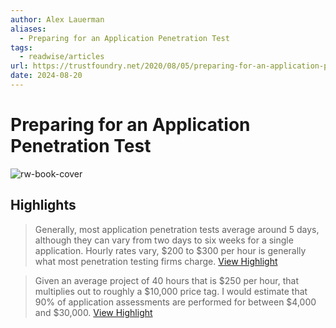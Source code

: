 ```yaml
---
author: Alex Lauerman
aliases:
  - Preparing for an Application Penetration Test
tags:
  - readwise/articles
url: https://trustfoundry.net/2020/08/05/preparing-for-an-application-penetration-test/
date: 2024-08-20
---
```

# Preparing for an Application Penetration Test

![rw-book-cover](https://trustfoundry.net/wp-content/uploads/2020/08/ready-g0ed26bca0_1280.jpg)

## Highlights


> Generally, most application penetration tests average around 5 days, although they can vary from two days to six weeks for a single application. Hourly rates vary, $200 to $300 per hour is generally what most penetration testing firms charge.
> [View Highlight](https://read.readwise.io/read/01hb4hz4nkp6n28rm17mpr6pph)



> Given an average project of 40 hours that is $250 per hour, that multiplies out to roughly a $10,000 price tag. I would estimate that 90% of application assessments are performed for between $4,000 and $30,000.
> [View Highlight](https://read.readwise.io/read/01hb4hzq1grp7mjgbng7a86d2r)

